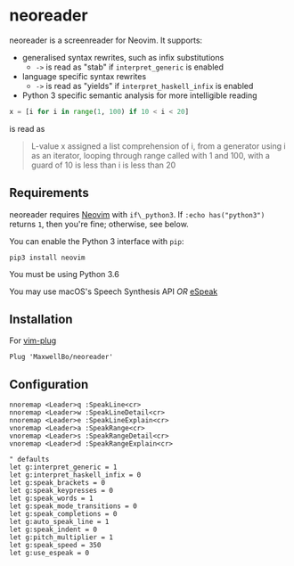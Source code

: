 # neoreader

neoreader is a screenreader for Neovim. It supports:

- generalised syntax rewrites, such as infix substitutions 
  + `->` is read as "stab" if `interpret_generic` is enabled
- language specific syntax rewrites
  + `->` is read as "yields" if `interpret_haskell_infix` is enabled
- Python 3 specific semantic analysis for more intelligible reading

```python
x = [i for i in range(1, 100) if 10 < i < 20]
```
is read as

> L-value x assigned a list comprehension of i, from a generator using i as an iterator, looping through range called with 1 and 100, with a guard of 10 is less than i is less than 20

## Requirements

neoreader requires [Neovim](https://github.com/neovim/neovim) with `if\_python3`.
If `:echo has("python3")` returns `1`, then you're fine; otherwise, see below.

You can enable the Python 3 interface with `pip`:

    pip3 install neovim

You must be using Python 3.6

You may use macOS's Speech Synthesis API _OR_ [eSpeak](https://github.com/rhdunn/espeak)


## Installation

For [vim-plug](https://github.com/junegunn/vim-plug)

```
Plug 'MaxwellBo/neoreader'
```

## Configuration

```vimscript
nnoremap <Leader>q :SpeakLine<cr>
nnoremap <Leader>w :SpeakLineDetail<cr>
nnoremap <Leader>e :SpeakLineExplain<cr>
vnoremap <Leader>a :SpeakRange<cr>
vnoremap <Leader>s :SpeakRangeDetail<cr>
vnoremap <Leader>d :SpeakRangeExplain<cr>

" defaults
let g:interpret_generic = 1
let g:interpret_haskell_infix = 0
let g:speak_brackets = 0
let g:speak_keypresses = 0
let g:speak_words = 1
let g:speak_mode_transitions = 0
let g:speak_completions = 0
let g:auto_speak_line = 1
let g:speak_indent = 0
let g:pitch_multiplier = 1
let g:speak_speed = 350
let g:use_espeak = 0
```

